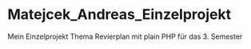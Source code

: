 # Matejcek_Andreas_Einzelprojekt
Mein Einzelprojekt Thema Revierplan mit plain PHP für das 3. Semester

